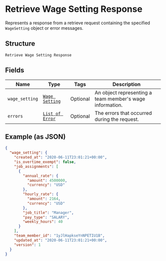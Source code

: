
# Retrieve Wage Setting Response

Represents a response from a retrieve request containing the specified `WageSetting` object or error messages.

## Structure

`Retrieve Wage Setting Response`

## Fields

| Name | Type | Tags | Description |
|  --- | --- | --- | --- |
| `wage_setting` | [`Wage Setting`](../../doc/models/wage-setting.md) | Optional | An object representing a team member's wage information. |
| `errors` | [`List of Error`](../../doc/models/error.md) | Optional | The errors that occurred during the request. |

## Example (as JSON)

```json
{
  "wage_setting": {
    "created_at": "2020-06-11T23:01:21+00:00",
    "is_overtime_exempt": false,
    "job_assignments": [
      {
        "annual_rate": {
          "amount": 4500000,
          "currency": "USD"
        },
        "hourly_rate": {
          "amount": 2164,
          "currency": "USD"
        },
        "job_title": "Manager",
        "pay_type": "SALARY",
        "weekly_hours": 40
      }
    ],
    "team_member_id": "1yJlHapkseYnNPETIU1B",
    "updated_at": "2020-06-11T23:01:21+00:00",
    "version": 1
  }
}
```

